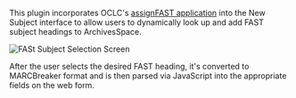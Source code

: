 This plugin incorporates OCLC's <a href="http://experimental.worldcat.org/fast/assignfast/">assignFAST application</a> into the New Subject interface to allow users to dynamically look up and add FAST subject headings to ArchivesSpace.


![FASt Subject Selection Screen](https://cloud.githubusercontent.com/assets/6333132/8283003/5cece942-18c2-11e5-910a-5e17ed401f22.png)

After the user selects the desired FAST heading, it's converted to MARCBreaker format and is then parsed via JavaScript into the appropriate fields on the web form.
